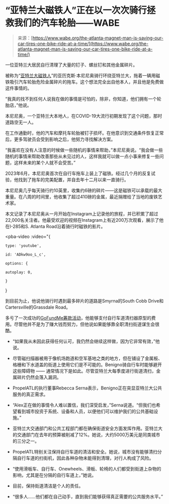 <!--yml

category: 未分类

date: 2024-05-27 14:30:03

-->

# “亚特兰大磁铁人”正在以一次次骑行拯救我们的汽车轮胎——WABE

> 来源：[https://www.wabe.org/the-atlanta-magnet-man-is-saving-our-car-tires-one-bike-ride-at-a-time/](https://www.wabe.org/the-atlanta-magnet-man-is-saving-our-car-tires-one-bike-ride-at-a-time/)

一位亚特兰大居民自行清理了大量的钉子、螺丝钉和其他金属碎片。

被称为“[亚特兰大磁铁人](https://www.instagram.com/atlantamagnetman)”的亚历克斯·本尼尼奥骑行环绕亚特兰大，拖着一辆用磁铁吸引汽车轮胎危险金属碎片的拖车。这个想法完全出自他本人，并且他是免费做这件事情的。

“我真的找不到任何人说我在做的事情是可怕的，除非，你知道，他们拥有一个轮胎店，”他说。

本尼尼奥，一个亚特兰大本地人，在COVID-19大流行初期发现了这个问题，那时道路空无一人。

在工作通勤时，他的汽车和摩托车轮胎被钉子损坏。在他意识到交通条件恢复正常后，更多驾驶员会受到影响之后，他努力寻找解决方案。

“我喜欢在没有人注意的时候做一些随机的事情来帮助，”本尼尼奥说。“我会做一些随机的事情来帮助改善那些从未见过的人，这样我就可以做一点小事来修复一些问题，这样未来的某个人就不会受苦。”

2023年6月，本尼尼奥首次在自行车拖车上装上了磁铁。经过几个月的反复试验，他找到了拖车的完美配置，并自去年十二月以来一直骑行。

本尼尼奥几乎每天骑行约10英里，收集约6磅的碎片——这是磁铁可以承载的最大重量。在八周的时间里，他收集了超过410磅的金属，最近捐赠给了当地的废铁艺术家。

本文记录了本尼尼奥从一月开始在Instagram上记录他的旅程，并已积累了超过22,000名关注者。他最受欢迎的视频在Instagram上有近200万次观看，展示了他在I-285和S. Atlanta Road沿着骑行时磁铁的影片。

<pba-video :video="{

    type: 'youtube',

    id: 'ADkw9oo_L_c',

    options: {

    autoplay: 0,

    }

}</pba-video>

到目前为止，他说他骑行时遇到最多碎片的道路是Smyrna的South Cobb Drive和Cartersville的Grassdale Road。

多亏了一次成功的[GoFundMe筹款活动](https://www.gofundme.com/f/clean-up-glass-from-atlantas-bike-lanes?member=32248187&sharetype=teams&utm_campaign=p_na+share-sheet&utm_content=ai_variant_ios_no_ai&utm_medium=social&utm_source=instagram)，他能够支付自行车道清扫器原型的费用。尽管他并不是为了赚大钱而努力，但他说如果能够靠全职清扫街道谋生会很酷。

<pba-embed css="" script="" code="<blockquote class=&quot;twitter-tweet&quot;><p lang=&quot;en&quot; dir=&quot;ltr&quot;>Alex Benigno的筹款活动：清理亚特兰大自行车道上的玻璃 <a href=&quot;https://t.co/JH7MrDu8sE&quot;>https://t.co/JH7MrDu8sE</a></p>&amp;mdash; Chris Test (@ChrisTest82) <a href=&quot;https://twitter.com/ChrisTest82/status/1756016107360542954?ref_src=twsrc%5Etfw&quot;>2024年2月9日</a></blockquote> <script type=&quot;application/javascript&quot;  async src=&quot;https://platform.twitter.com/widgets.js&quot; charset=&quot;utf-8&quot;></script>"></pba-embed>

-   “如果我从未因此获得任何认可，我仍然会继续这样做，因为它非常有效，”他说。

-   尽管磁扫描器被用于像机场跑道和空军基地之类的地方，但在铺设了金属板、格栅和下水道盖的街道上使用它们是不可能的。Benigno骑自行车时能够避开这些障碍物 —— 通常情况下是如此。尽管亚特兰大每季度进行街道清扫，金属碎片仍然会落入漏洞。

-   PropelATL的执行董事Rebecca Serna表示，Benigno正在突显亚特兰大公共服务的真正需求。

-   “Alex正在做的事情令人难以置信，我们深受启发，”Serna说道。“但我们也希望看到城市投资于系统、设备和人员，以便他们可以维护我们的公共基础设施。”

-   亚特兰大交通部门和公共工程部门都在确保街道安全方面发挥作用。亚特兰大的交通部门在去年的预算被削减了12%。她说，大约5000万美元是同类城市的三分之一。

-   PropelATL特别关注保持自行车道的清洁和安全。她说，城市没有能够清扫分隔自行车道的扫街机，因此各种杂物未能得到清理，对行人构成了风险。

-   “使用滑板车、自行车、Onewheels、滑板、轮椅的人们都受到街道上杂物的影响，尤其是在分隔的自行车道上，”她说。

-   目前，保持街道清洁是个人的责任。

-   “很多人……他们都在自己动手，直到我们能够获得真正需要的公共服务水平。”

<pba-share class="d-md-none mt-4" :platforms="[&quot;facebook&quot;, &quot;twitter&quot;, &quot;email&quot;]" label=""></pba-share>
